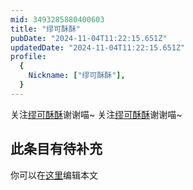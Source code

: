 ```yaml
---
mid: 3493285880400603
title: "缪可酥酥"
pubDate: "2024-11-04T11:22:15.651Z"
updatedDate: "2024-11-04T11:22:15.651Z"
profile:
  {
    Nickname: ["缪可酥酥"],
  }
---
```


关注[缪可酥酥](https://space.bilibili.com/3493285880400603)谢谢喵~ 关注[缪可酥酥](https://space.bilibili.com/3493285880400603)谢谢喵~

## 此条目有待补充
你可以在[这里](https://github.com/Yuhanawa/VTuber.ICU-Content/edit/master/v/缪可酥酥/index.md)编辑本文
